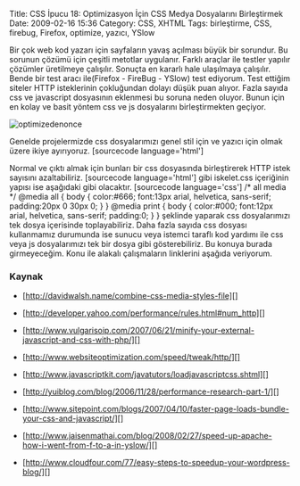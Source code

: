 Title: CSS İpucu 18: Optimizasyon İçin CSS Medya Dosyalarını Birleştirmek
Date: 2009-02-16 15:36
Category: CSS, XHTML
Tags: birleştirme, CSS, firebug, Firefox, optimize, yazıcı, YSlow

Bir çok web kod yazarı için sayfaların yavaş açılması büyük bir
sorundur. Bu sorunun çözümü için çeşitli metotlar uygulanır. Farklı
araçlar ile testler yapılır çözümler üretilmeye çalışılır. Sonuçta en
kararlı hale ulaşılmaya çalışılır. Bende bir test aracı ile(Firefox -
FireBug - YSlow) test ediyorum. Test ettiğim siteler HTTP isteklerinin
çokluğundan dolayı düşük puan alıyor. Fazla sayıda css ve javascript
dosyasının eklenmesi bu soruna neden oluyor. Bunun için en kolay ve
basit yöntem css ve js dosyalarını birleştirmekten geçiyor.

![optimizedenonce][]

Genelde projelermizde css dosyalarımızı genel stil için ve yazıcı için
olmak üzere ikiye ayırıyoruz. [sourcecode language='html']
<link rel="stylesheet" href="/style/iskelet.css" type="text/css" media="screen"></link>
<link rel="stylesheet" href="/style/yazici.css" type="text/css" media="print"></link>
 Normal ve çıktı almak için bunları bir css dosyasında
birleştirerek HTTP istek sayısını azaltabiliriz. [sourcecode language='html']
<link rel="stylesheet" href="/style/iskelet.css" type="text/css"></link>
 gibi iskelet.css içeriğinin yapısı ise aşağıdaki gibi
olacaktır. [sourcecode language='css'] /* all media */ @media all {
body { color:#666; font:13px arial, helvetica, sans-serif; padding:20px
0 30px 0; } } @media print { body { color:#000; font:12px arial,
helvetica, sans-serif; padding:0; } }  şeklinde yaparak css
dosyalarımızı tek dosya içerisinde toplayabiliriz. Daha fazla sayıda css
dosyası kullanmamız durumunda ise sunucu veya istemci taraflı kod
yardımı ile css veya js dosyalarımızı tek bir dosya gibi gösterebiliriz.
Bu konuya burada girmeyeceğim. Konu ile alakalı çalışmaların linklerini
aşağıda veriyorum.

### Kaynak

-   [http://davidwalsh.name/combine-css-media-styles-file][]   
-   [http://developer.yahoo.com/performance/rules.html#num_http][]  
-   [http://www.vulgarisoip.com/2007/06/21/minify-your-external-javascript-and-css-with-php/][]  
-   [http://www.websiteoptimization.com/speed/tweak/http/][]  
-   [http://www.javascriptkit.com/javatutors/loadjavascriptcss.shtml][]  
-   [http://yuiblog.com/blog/2006/11/28/performance-research-part-1/][]
      
-   [http://www.sitepoint.com/blogs/2007/04/10/faster-page-loads-bundle-your-css-and-javascript/][]  
-   [http://www.jaisenmathai.com/blog/2008/02/27/speed-up-apache-how-i-went-from-f-to-a-in-yslow/][]  
-   [http://www.cloudfour.com/77/easy-steps-to-speedup-your-wordpress-blog/][]

</p>

  [optimizedenonce]: http://www.fatihhayrioglu.com/wp-content/optimizedenonce-300x108.gif
    "optimizedenonce"
  [http://davidwalsh.name/combine-css-media-styles-file]: http://davidwalsh.name/combine-css-media-styles-file
    "http://davidwalsh.name/combine-css-media-styles-file"
  [http://developer.yahoo.com/performance/rules.html#num_http]: http://developer.yahoo.com/performance/rules.html#num_http
    "http://developer.yahoo.com/performance/rules.html#num_http"
  [http://www.vulgarisoip.com/2007/06/21/minify-your-external-javascript-and-css-with-php/]: http://www.vulgarisoip.com/2007/06/21/minify-your-external-javascript-and-css-with-php/
    "http://www.vulgarisoip.com/2007/06/21/minify-your-external-javascript-and-css-with-php/"
  [http://www.websiteoptimization.com/speed/tweak/http/]: http://www.websiteoptimization.com/speed/tweak/http/
    "http://www.websiteoptimization.com/speed/tweak/http/"
  [http://www.javascriptkit.com/javatutors/loadjavascriptcss.shtml]: http://www.javascriptkit.com/javatutors/loadjavascriptcss.shtml
    "http://www.javascriptkit.com/javatutors/loadjavascriptcss.shtml"
  [http://yuiblog.com/blog/2006/11/28/performance-research-part-1/]: http://yuiblog.com/blog/2006/11/28/performance-research-part-1/
    "http://yuiblog.com/blog/2006/11/28/performance-research-part-1/"
  [http://www.sitepoint.com/blogs/2007/04/10/faster-page-loads-bundle-your-css-and-javascript/]: http://www.sitepoint.com/blogs/2007/04/10/faster-page-loads-bundle-your-css-and-javascript/
    "http://www.sitepoint.com/blogs/2007/04/10/faster-page-loads-bundle-your-css-and-javascript/"
  [http://www.jaisenmathai.com/blog/2008/02/27/speed-up-apache-how-i-went-from-f-to-a-in-yslow/]: http://www.jaisenmathai.com/blog/2008/02/27/speed-up-apache-how-i-went-from-f-to-a-in-yslow/
    "http://www.jaisenmathai.com/blog/2008/02/27/speed-up-apache-how-i-went-from-f-to-a-in-yslow/"
  [http://www.cloudfour.com/77/easy-steps-to-speedup-your-wordpress-blog/]: http://www.cloudfour.com/77/easy-steps-to-speedup-your-wordpress-blog/
    "http://www.cloudfour.com/77/easy-steps-to-speedup-your-wordpress-blog/"

